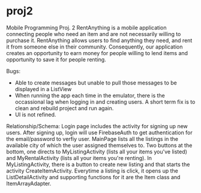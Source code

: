 # proj2
Mobile Programming Proj. 2
RentAnything is a mobile application connecting people who need an item and are not necessarily willing to purchase it. RentAnything allows users to find anything they need, and rent it from someone else in their community. Consequently, our application creates an opportunity to earn money for people willing to lend items and opportunity to save it for people renting.

Bugs:
- Able to create messages but unable to pull those messages to be displayed in a ListView
- When running the app each time in the emulator, there is the occassional lag when logging in and creating users. A short term fix is to clean and rebuild project and run again.
- UI is not refined.

Relationship/Schema:
Login page includes the activity for signing up new users.
After signing up, login will use FirebaseAuth to get authentication for the email/password to verfiy user.
MainPage lists all the listings in the available city of which the user assigned themselves to.
Two buttons at the bottom, one directs to MyListingActivity (lists all your items you've listed) and MyRentalActivity (lists all your items you're renting).
In MyListingActivity, there is a button to create new listing and that starts the activity CreateItemActivity.
Everytime a listing is click, it opens up the ListDetailActivity and supporting functions for it are the Item class and ItemArrayAdapter.
